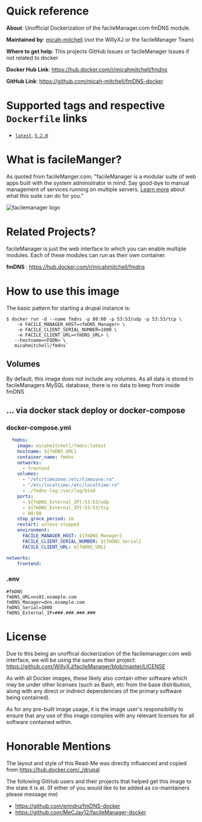 # Quick reference
**About**: Unofficial Dockerization of the facileManager.com fmDNS module.

**Maintained by**: [micah-mitchell](https://github.com/micah-mitchell) (*not* the WillyXJ or the facileManager Team)

**Where to get help**:  This projects GitHub Issues or facileManager Issues if not related to docker

**Docker Hub Link**: https://hub.docker.com/r/micahmitchell/fmdns

**GitHub Link**: https://github.com/micah-mitchell/fmDNS-docker


# Supported tags and respective `Dockerfile` links
* [`latest`](https://github.com/micah-mitchell/fmDNS-docker/blob/main/Dockerfile), [`5.2.0`](https://github.com/micah-mitchell/fmDNS-docker/blob/main/Dockerfile)

# What is facileManger?

As quoted from facileManger.com; "facileManager is a modular suite of web apps built with the system administrator in mind. Say good-bye to manual management of services running on multiple servers. [Learn more](http://www.facilemanager.com/learn/) about what this suite can do for you."

![facilemanager logo](https://user-images.githubusercontent.com/47770376/153337478-4883286f-9308-4fd1-9e5c-a43cb6deac8c.png)

# Related Projects?

facileManager is just the web interface to which you can enable multiple modules. Each of these modules can run as their own container.

**fmDNS** : https://hub.docker.com/r/micahmitchell/fmdns

# How to use this image

The basic pattern for starting a drupal instance is:

```
$ docker run -d --name fmdns -p 80:80 -p 53:53/udp -p 53:53/tcp \
    -e FACILE_MANAGER_HOST=<fmDNS_Manager> \
    -e FACILE_CLIENT_SERIAL_NUMBER=1000 \
    -e FACILE_CLIENT_URL=<fmDNS_URL> \
   --hostname=<FQDN> \
   micahmitchell/fmdns`
```

## Volumes
By default, this image does not include any volumes. As all data is stored in facileManagers MySQL database, there is no data to keep from inside fmDNS

## ... via docker stack deploy or docker-compose
### docker-compose.yml
```yaml
  fmdns:
    image: micahmitchell/fmdns:latest
    hostname: ${fmDNS_URL}
    container_name: fmdns
    networks:
      - frontend
    volumes:
      - "/etc/timezone:/etc/timezone:ro"
      - "/etc/localtime:/etc/localtime:ro"
      - ./fmdns-log:/var/log/bind
    ports:
      - ${fmDNS_External_IP}:53:53/udp
      - ${fmDNS_External_IP}:53:53/tcp
      - 80:80
    stop_grace_period: 1m
    restart: unless-stopped
    environment:
      FACILE_MANAGER_HOST: ${fmDNS_Manager}
      FACILE_CLIENT_SERIAL_NUMBER: ${fmDNS_Serial}
      FACILE_CLIENT_URL: ${fmDNS_URL}

networks:
    frontend:
```
### .env
```
#fmDNS
fmDNS_URL=ns01.example.com
fmDNS_Manager=dns.example.com
fmDNS_Serial=1000
fmDNS_External_IP=###.###.###.###
```

# License
Due to this being an unoffical dockerization of the facilemanager.com web interface, we will be using the same as their project: https://github.com/WillyXJ/facileManager/blob/master/LICENSE

As with all Docker images, these likely also contain other software which may be under other licenses (such as Bash, etc from the base distribution, along with any direct or indirect dependencies of the primary software being contained).

As for any pre-built image usage, it is the image user's responsibility to ensure that any use of this image complies with any relevant licenses for all software contained within.

# Honorable Mentions

The layout and style of this Read-Me was directly influanced and copied from https://hub.docker.com/_/drupal

The following GitHub users and their projects that helped get this image to the state it is at. (If either of you would like to be added as co-maintainers please message me)
* https://github.com/erindru/fmDNS-docker
* https://github.com/MeCJay12/facileManager-docker
